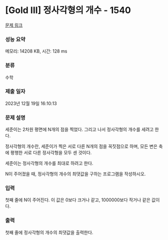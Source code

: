 # [Gold III] 정사각형의 개수 - 1540 

[문제 링크](https://www.acmicpc.net/problem/1540) 

### 성능 요약

메모리: 14208 KB, 시간: 128 ms

### 분류

수학

### 제출 일자

2023년 12월 19일 16:10:13

### 문제 설명

<p>세준이는 2차원 평면에 N개의 점을 찍었다. 그리고 나서 정사각형의 개수를 세려고 한다.</p>

<p>정사각형의 개수란, 세준이가 찍은 서로 다른 N개의 점을 꼭짓점으로 하며, 모든 변은 축에 평행한 서로 다른 정사각형을 모두 센 것이다.</p>

<p>세준이는 정사각형의 개수를 최대로 하려고 한다.</p>

<p>N이 주어졌을 때, 정사각형의 개수의 최댓값을 구하는 프로그램을 작성하시오.</p>

### 입력 

 <p>첫째 줄에 N이 주어진다. 이 값은 0보다 크거나 같고, 1000000보다 작거나 같은 값이다.</p>

### 출력 

 <p>첫째 줄에 정사각형의 개수의 최댓값을 출력한다.</p>

